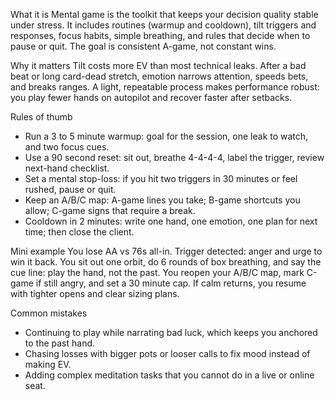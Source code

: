 What it is
Mental game is the toolkit that keeps your decision quality stable under stress. It includes routines (warmup and cooldown), tilt triggers and responses, focus habits, simple breathing, and rules that decide when to pause or quit. The goal is consistent A-game, not constant wins.

Why it matters
Tilt costs more EV than most technical leaks. After a bad beat or long card-dead stretch, emotion narrows attention, speeds bets, and breaks ranges. A light, repeatable process makes performance robust: you play fewer hands on autopilot and recover faster after setbacks.

Rules of thumb

* Run a 3 to 5 minute warmup: goal for the session, one leak to watch, and two focus cues.
* Use a 90 second reset: sit out, breathe 4-4-4-4, label the trigger, review next-hand checklist.
* Set a mental stop-loss: if you hit two triggers in 30 minutes or feel rushed, pause or quit.
* Keep an A/B/C map: A-game lines you take; B-game shortcuts you allow; C-game signs that require a break.
* Cooldown in 2 minutes: write one hand, one emotion, one plan for next time; then close the client.

Mini example
You lose AA vs 76s all-in. Trigger detected: anger and urge to win it back. You sit out one orbit, do 6 rounds of box breathing, and say the cue line: play the hand, not the past. You reopen your A/B/C map, mark C-game if still angry, and set a 30 minute cap. If calm returns, you resume with tighter opens and clear sizing plans.

Common mistakes

* Continuing to play while narrating bad luck, which keeps you anchored to the past hand.
* Chasing losses with bigger pots or looser calls to fix mood instead of making EV.
* Adding complex meditation tasks that you cannot do in a live or online seat.
